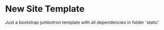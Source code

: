 # New Site Template

Just a bootstrap jumbotron template with all dependencies
 in folder 'static'

